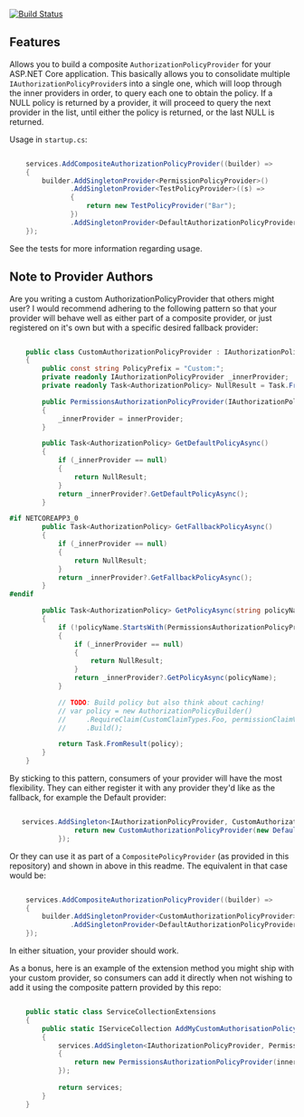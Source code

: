[![Build Status](https://dev.azure.com/darrelltunnell/Public%20Projects/_apis/build/status/dazinator.Dazinator.AspNetCore.Authorization?branchName=master)](https://dev.azure.com/darrelltunnell/Public%20Projects/_build/latest?definitionId=10&branchName=master)

## Features

Allows you to build a composite `AuthorizationPolicyProvider` for your ASP.NET Core application.
This basically allows you to consolidate multiple `IAuthorizationPolicyProvider`s into a single one,
which will loop through the inner providers in order, to query each one to obtain the policy. 
If a NULL policy is returned by a provider, it will proceed to query the next provider in the list, until either the policy is returned, or the last NULL is returned.


Usage in `startup.cs`:

```csharp

    services.AddCompositeAuthorizationPolicyProvider((builder) =>
    {
        builder.AddSingletonProvider<PermissionPolicyProvider>()
               .AddSingletonProvider<TestPolicyProvider>((s) =>
               {
                   return new TestPolicyProvider("Bar");
               })
	           .AddSingletonProvider<DefaultAuthorizationPolicyProvider>(); // Asp.net default provider.
    });


```

See the tests for more information regarding usage.

## Note to Provider Authors

Are you writing a custom AuthorizationPolicyProvider that others might user?
I would recommend adhering to the following pattern so that your provider will behave well as either part of a composite provider,
or just registered on it's own but with a specific desired fallback provider:


```csharp

    public class CustomAuthorizationPolicyProvider : IAuthorizationPolicyProvider
    {
        public const string PolicyPrefix = "Custom:";
        private readonly IAuthorizationPolicyProvider _innerProvider;
        private readonly Task<AuthorizationPolicy> NullResult = Task.FromResult(default(AuthorizationPolicy));

        public PermissionsAuthorizationPolicyProvider(IAuthorizationPolicyProvider innerProvider = null)
        {
            _innerProvider = innerProvider;
        }

        public Task<AuthorizationPolicy> GetDefaultPolicyAsync()
        {
            if (_innerProvider == null)
            {
                return NullResult;
            }
            return _innerProvider?.GetDefaultPolicyAsync();
        }

#if NETCOREAPP3_0
        public Task<AuthorizationPolicy> GetFallbackPolicyAsync()
        {
            if (_innerProvider == null)
            {
                return NullResult;
            }
            return _innerProvider?.GetFallbackPolicyAsync();
        }
#endif

        public Task<AuthorizationPolicy> GetPolicyAsync(string policyName)
        {
            if (!policyName.StartsWith(PermissionsAuthorizationPolicyProvider.PolicyPrefix, StringComparison.OrdinalIgnoreCase))
            {
                if (_innerProvider == null)
                {
                    return NullResult;
                }
                return _innerProvider?.GetPolicyAsync(policyName);
            }

            // TODO: Build policy but also think about caching!
            // var policy = new AuthorizationPolicyBuilder()
            //     .RequireClaim(CustomClaimTypes.Foo, permissionClaimValues)
            //     .Build();

            return Task.FromResult(policy);
        }
    } 


```

By sticking to this pattern, consumers of your provider will have the most flexibility. They can either register it with any provider they'd like as the fallback, for example the Default provider:


```csharp

   services.AddSingleton<IAuthorizationPolicyProvider, CustomAuthorizationPolicyProvider>(sp=> {
                return new CustomAuthorizationPolicyProvider(new DefaultAuthorizationPolicyProvider(sp.GetRequiredService<IOptions<AuthorizationOptions>>()));
            });

```

Or they can use it as part of a `CompositePolicyProvider` (as provided in this repository) and shown in above in this readme. The equivalent in that case would be:

```csharp

    services.AddCompositeAuthorizationPolicyProvider((builder) =>
    {
        builder.AddSingletonProvider<CustomAuthorizationPolicyProvider>()              
	           .AddSingletonProvider<DefaultAuthorizationPolicyProvider>();
    });

```

In either situation, your provider should work.

As a bonus, here is an example of the extension method you might ship with your custom provider, so consumers can add it directly when not wishing to add it using the composite pattern provided by this repo:

```csharp

    public static class ServiceCollectionExtensions
    {
        public static IServiceCollection AddMyCustomAuthorisationPolicyProvider(this IServiceCollection services, Func<IServiceProvider, IAuthorizationPolicyProvider> innerProviderFactory = null)
        {
            services.AddSingleton<IAuthorizationPolicyProvider, PermissionsAuthorizationPolicyProvider>(sp =>
            {
                return new PermissionsAuthorizationPolicyProvider(innerProviderFactory?.Invoke(sp));
            });
           
            return services;
        }
    }
    
```

